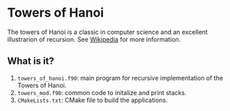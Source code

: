 # Towers of Hanoi

The towers of Hanoi is a classic in computer science and an excellent
illustrarion of recursion.  See
[Wikipedia](https://en.wikipedia.org/wiki/Tower_of_Hanoi) for more information.


## What is it?

1. `towers_of_hanoi.f90`: main program for recursive implementation of the Towers
   of Hanoi.
1. `towers_mod.f90`: common code to initalize and print stacks.
1. `CMakeLists.txt`: CMake file to build the applications.
